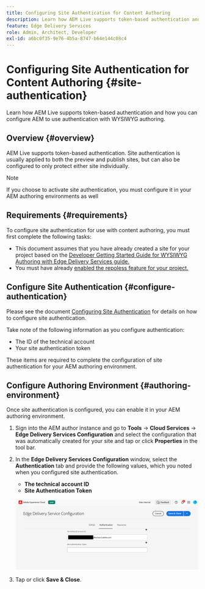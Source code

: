 ```yaml
---
title: Configuring Site Authentication for Content Authoring
description: Learn how AEM Live supports token-based authentication and how you can configure AEM to use authentication with WYSIWYG authoring.
feature: Edge Delivery Services
role: Admin, Architect, Developer
exl-id: a6bc0f35-9e76-4b5a-8747-b64e144c08c4
---
```


# Configuring Site Authentication for Content Authoring {#site-authentication}

Learn how AEM Live supports token-based authentication and how you can configure AEM to use authentication with WYSIWYG authoring.

## Overview {#overview}

AEM Live supports token-based authentication. Site authentication is usually applied to both the preview and publish sites, but can also be configured to only protect either site individually.

>[!NOTE]
>
>If you choose to activate site authentication, you must configure it in your AEM authoring environments as well

## Requirements {#requirements}

To configure site authentication for use with content authoring, you must first complete the following tasks:

* This document assumes that you have already created a site for your project based on the [Developer Getting Started Guide for WYSIWYG Authoring with Edge Delivery Services guide.](/help/edge/wysiwyg-authoring/edge-dev-getting-started.md)
* You must have already [enabled the repoless feature for your project.](/help/edge/wysiwyg-authoring/repoless.md)

## Configure Site Authentication {#configure-authentication}

Please see the document [Configuring Site Authentication](https://www.aem.live/docs/authentication-setup-site) for details on how to configure site authentication.

Take note of the following information as you configure authentication:

* The ID of the technical account
* Your site authentication token

These items are required to complete the configuration of site authentication for your AEM authoring environment.

## Configure Authoring Environment {#authoring-environment}

Once site authentication is configured, you can enable it in your AEM authoring environment.

1. Sign into the AEM author instance and go to **Tools** -&gt; **Cloud Services** -&gt; **Edge Delivery Services Configuration** and select the configuration that was automatically created for your site and tap or click **Properties** in the tool bar.
1. In the **Edge Delivery Services Configuration** window, select the **Authentication** tab and provide the following values, which you noted when you configured site authentication.

   * **The technical account ID**
   * **Site Authentication Token**

   ![Edge Delivery Services Configuration](/help/edge/wysiwyg-authoring/assets/site-authentication/configure-aem-author.png)

1. Tap or click **Save &amp; Close**.
